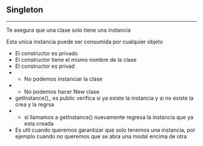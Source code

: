## Singleton
***

Te asegura que una clase solo tiene una instancia

Esta unica instancia puede ser consumida por cualquier objeto

- El constructor es privado
- El constructor tiene el mismo nombre de la clase
- El constructor es privad
- - No podemos instanciar la clase
- - No podemos hacer New clase
- getInstance()_ es public verifica si ya existe la instancia y si no existe la crea y la regrsa
- -  si llamamos a getInstance() nuevamente regresa la instancia que ya esta creada
- Es util cuando queremos garantizar que solo tenemos una instancia, por ejemplo cuando no queremos que se abra una modal encima de otra